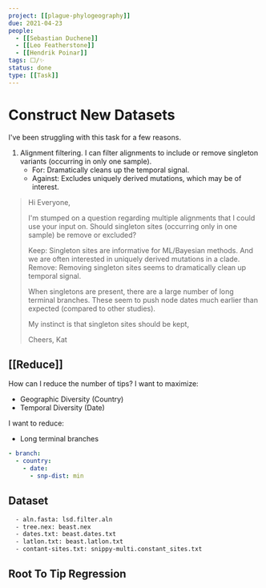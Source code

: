 ```yaml
---
project: [[plague-phylogeography]]
due: 2021-04-23
people:
  - [[Sebastian Duchene]]
  - [[Leo Featherstone]]
  - [[Hendrik Poinar]]
tags: ⬜/✨  
status: done
type: [[Task]]
---
```


# Construct New Datasets

I've been struggling with this task for a few reasons.

1. Alignment filtering. I can filter alignments to include or remove singleton variants (occurring in only one sample).
	- For: Dramatically cleans up the temporal signal.
	- Against: Excludes uniquely derived mutations, which may be of interest.

> Hi Everyone,
>
>I'm stumped on a question regarding multiple alignments that I could use your input on. Should singleton sites (occurring only in one sample) be remove or excluded? 
>
>  Keep: Singleton sites are informative for ML/Bayesian methods. And we are often interested in uniquely derived mutations in a clade.
>  Remove: Removing singleton sites seems to dramatically clean up temporal signal. 
>  
>  When singletons are present, there are a large number of long terminal branches. These seem to push node dates much earlier than expected (compared to other studies).
>
> My instinct is that singleton sites should be kept, 
>
> Cheers,
> Kat

## [[Reduce]]

How can I reduce the number of tips? I want to maximize:
- Geographic Diversity (Country)
- Temporal Diversity (Date)

I want to reduce:
- Long terminal branches

```yaml
- branch:
  - country:
    - date:
	  - snp-dist: min
```

## Dataset

```bash
  - aln.fasta: lsd.filter.aln
  - tree.nex: beast.nex
  - dates.txt: beast.dates.txt
  - latlon.txt: beast.latlon.txt
  - contant-sites.txt: snippy-multi.constant_sites.txt
```

## Root To Tip Regression